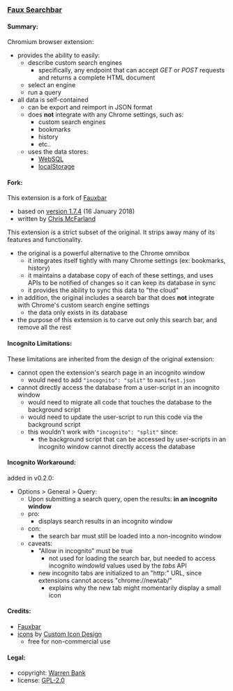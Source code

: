 ### [Faux Searchbar](https://github.com/warren-bank/crx-faux-searchbar)

#### Summary:

Chromium browser extension:
* provides the ability to easily:
  * describe custom search engines
    * specifically, any endpoint that can accept _GET_ or _POST_ requests and returns a complete HTML document
  * select an engine
  * run a query
* all data is self-contained
  * can be export and reimport in JSON format
  * does __not__ integrate with any Chrome settings, such as:
    * custom search engines
    * bookmarks
    * history
    * etc..
  * uses the data stores:
    * [WebSQL](https://en.wikipedia.org/wiki/Web_SQL_Database)
    * [localStorage](https://en.wikipedia.org/wiki/Web_storage#localStorage)

#### Fork:

This extension is a fork of [Fauxbar](https://github.com/ChrisNZL/Fauxbar)
* based on [version 1.7.4](https://github.com/ChrisNZL/Fauxbar/tree/57f1271ff90321c26ce13493efb13098c47c8093) (16 January 2018)
* written by [Chris McFarland](https://github.com/ChrisNZL)

This extension is a strict subset of the original. It strips away many of its features and functionality.
* the original is a powerful alternative to the Chrome omnibox
  * it integrates itself tightly with many Chrome settings (ex: bookmarks, history)
  * it maintains a database copy of each of these settings, and uses APIs to be notified of changes so it can keep its database in sync
  * it provides the ability to sync this data to "the cloud"
* in addition, the original includes a search bar that does __not__ integrate with Chrome's custom search engine settings
  * the data only exists in its database
* the purpose of this extension is to carve out only this search bar, and remove all the rest

#### Incognito Limitations:

These limitations are inherited from the design of the original extension:
* cannot open the extension's search page in an incognito window
  * would need to add `"incognito": "split"` to `manifest.json`
* cannot directly access the database from a user-script in an incognito window
  * would need to migrate all code that touches the database to the background script
  * would need to update the user-script to run this code via the background script
  * this wouldn't work with `"incognito": "split"` since:
    * the background script that can be accessed by user-scripts in an incognito window cannot directly access the database

#### Incognito Workaround:

added in v0.2.0:
* Options &gt; General &gt; Query:
  * Upon submitting a search query, open the results: __in an incognito window__
  * pro:
    * displays search results in an incognito window
  * con:
    * the search bar must still be loaded into a non-incognito window
  * caveats:
    * "Allow in incognito" must be true
      * not used for loading the search bar, but needed to access incognito _windowId_ values used by the _tabs_ API
    * new incognito tabs are initialized to an "http:" URL, since extensions cannot access "chrome://newtab/"
      * explains why the new tab might momentarily display a small icon

#### Credits:

* [Fauxbar](https://github.com/ChrisNZL/Fauxbar)
* [icons](http://www.iconarchive.com/show/mono-general-2-icons-by-custom-icon-design/search-icon.html) by [Custom Icon Design](http://www.customicondesign.com/)
  * free for non-commercial use

#### Legal:

* copyright: [Warren Bank](https://github.com/warren-bank)
* license: [GPL-2.0](https://www.gnu.org/licenses/old-licenses/gpl-2.0.txt)
